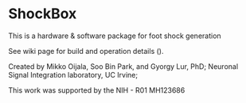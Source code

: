 # ShockBox

This is a hardware & software package for foot shock generation

See wiki page for build and operation details ().

Created by Mikko Oijala, Soo Bin Park, and Gyorgy Lur, PhD; Neuronal Signal Integration laboratory, UC Irvine;

This work was supported by the NIH - R01 MH123686
